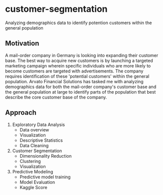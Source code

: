 # customer-segmentation

Analyzing demographics data to identify potention customers within the general population

## Motivation

A mail-order company in Germany is looking into expanding their customer base. The best way to acquire new customers is by launching a targeted marketing campaign wherein specific individuals who are more likely to become customers are targeted with advertisements. The company requires identification of these 'potential customers' within the general population. Arvato Financial Solutions has tasked me with analyzing demographics data for both the mail-order company's customer base and the general population at large to identify parts of the population that best describe the core customer base of the company.

## Approach

1. Exploratory Data Analysis
	- Data overview
	- Visualization
	- Descriptive Statistics
	- Data Cleaning
2. Customer Segmentation
	- Dimensionality Reduction
	- Clustering
	- Visualization
3. Predictive Modeling
	- Predictive model training
	- Model Evaluation
	- Kaggle Score


## 


